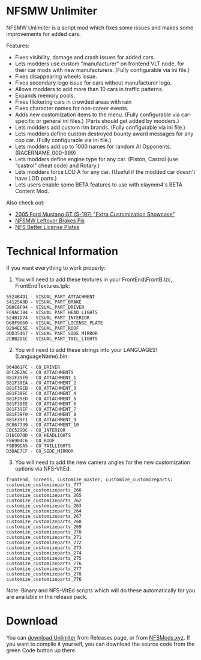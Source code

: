 # NFSMW Unlimiter
NFSMW Unlimiter is a script mod which fixes some issues and makes some improvements for added cars.

Features:
+ Fixes visibility, damage and crash issues for added cars.
+ Lets modders use custom "manufacturer" on frontend VLT node, for their car mods with new manufacturers. (Fully configurable via ini file.)
+ Fixes disappearing wheels issue.
+ Fixes secondary logo issue for cars without manufacturer logo.
+ Allows modders to add more than 10 cars in traffic patterns.
+ Expands memory pools.
+ Fixes flickering cars in crowded areas with rain
+ Fixes character names for non-career events.
+ Adds new customization items to the menu. (Fully configurable via car-specific or general ini files.) (Parts should get added by modders.)
+ Lets modders add custom rim brands. (Fully configurable via ini file.)
+ Lets modders define custom destroyed bounty award messages for any cop car. (Fully configurable via ini file.)
+ Lets modders add up to 1000 names for random AI Opponents. (RACERNAME_000-999)
+ Lets modders define engine type for any car. (Piston, Castrol (use "castrol" cheat code) and Rotary.)
+ Lets modders force LOD A for any car. (Useful if the modded car doesn't have LOD parts.)
+ Lets users enable some BETA features to use with elaymm4's BETA Content Mod.

Also check out:
- [2005 Ford Mustang GT (S-197) "Extra Customization Showcase"](https://nfsmods.xyz/mod/2225)
- [NFSMW Leftover Brakes Fix](https://nfsmods.xyz/mod/2226)
- [NFS Better License Plates](https://nfsmods.xyz/mod/2010)

# Technical Information
If you want everything to work properly:

1) You will need to add these textures in your FrontEnd\\FrontB.lzc, FrontEndTextures.tpk:
```
5524B4D1 - VISUAL_PART_ATTACHMENT
54125A8D - VISUAL_PART_BRAKE
DB0C8F94 - VISUAL_PART_DRIVER
F69AC384 - VISUAL_PART_HEAD_LIGHTS
524B1D74 - VISUAL_PART_INTERIOR
D68F9860 - VISUAL_PART_LICENSE_PLATE
0294EC5E - VISUAL_PART_ROOF
0DD35467 - VISUAL_PART_SIDE_MIRROR
2CBB2D1C - VISUAL_PART_TAIL_LIGHTS
```

2) You will need to add these strings into your LANGUAGES\\(LanguageName).bin:
```
964861FC - CO_DRIVER
BFC2E2AC - CO_ATTACHMENTS
B81F39E9 - CO_ATTACHMENT_1
B81F39EA - CO_ATTACHMENT_2
B81F39EB - CO_ATTACHMENT_3
B81F39EC - CO_ATTACHMENT_4
B81F39ED - CO_ATTACHMENT_5
B81F39EE - CO_ATTACHMENT_6
B81F39EF - CO_ATTACHMENT_7
B81F39F0 - CO_ATTACHMENT_8
B81F39F1 - CO_ATTACHMENT_9
BC067739 - CO_ATTACHMENT_10
CBC529DC - CO_INTERIOR
D16C070D - CO_HEADLIGHTS
F86904C6 - CO_ROOF
F9D99DA5 - CO_TAILLIGHTS
D3DAE7CF - CO_SIDE_MIRROR
```

3) You will need to add the new camera angles for the new customization options via NFS-VltEd.
```
frontend, screens, customize_master, customize_customizeparts:
customize_customizeparts_777
customize_customizeparts_266
customize_customizeparts_265
customize_customizeparts_262
customize_customizeparts_263
customize_customizeparts_264
customize_customizeparts_267
customize_customizeparts_268
customize_customizeparts_269
customize_customizeparts_270
customize_customizeparts_271
customize_customizeparts_272
customize_customizeparts_273
customize_customizeparts_274
customize_customizeparts_275
customize_customizeparts_276
customize_customizeparts_277
customize_customizeparts_278
customize_customizeparts_776
```

Note: Binary and NFS-VltEd scripts which will do these automatically for you are available in the release pack.

# Download
You can [download Unlimiter](https://github.com/nlgzrgn/NFSMWUnlimiter/releases) from Releases page, or from [NFSMods.xyz](https://www.nfsmods.xyz).
If you want to compile it yourself, you can download the source code from the green Code button up there.
